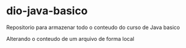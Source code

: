# dio-java-basico
Repositorio para armazenar  todo o conteudo do curso de Java basico

Alterando o conteudo de um arquivo de forma local